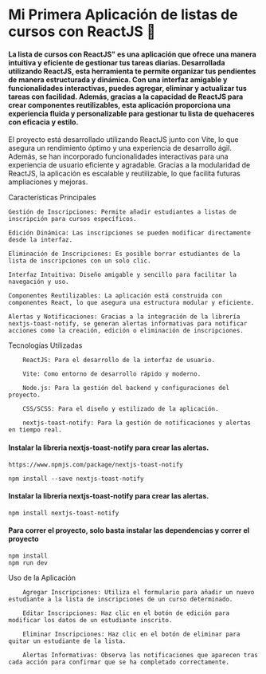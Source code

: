 # Mi Primera Aplicación de listas de cursos con ReactJS 🚀

#### La lista de cursos con ReactJS" es una aplicación que ofrece una manera intuitiva y eficiente de gestionar tus tareas diarias. Desarrollada utilizando ReactJS, esta herramienta te permite organizar tus pendientes de manera estructurada y dinámica. Con una interfaz amigable y funcionalidades interactivas, puedes agregar, eliminar y actualizar tus tareas con facilidad. Además, gracias a la capacidad de ReactJS para crear componentes reutilizables, esta aplicación proporciona una experiencia fluida y personalizable para gestionar tu lista de quehaceres con eficacia y estilo.

El proyecto está desarrollado utilizando ReactJS junto con Vite, lo que asegura un rendimiento óptimo y una experiencia de desarrollo ágil. Además, se han incorporado funcionalidades interactivas para una experiencia de usuario eficiente y agradable. Gracias a la modularidad de ReactJS, la aplicación es escalable y reutilizable, lo que facilita futuras ampliaciones y mejoras.

Características Principales

    Gestión de Inscripciones: Permite añadir estudiantes a listas de inscripción para cursos específicos.
    
    Edición Dinámica: Las inscripciones se pueden modificar directamente desde la interfaz.
    
    Eliminación de Inscripciones: Es posible borrar estudiantes de la lista de inscripciones con un solo clic.
    
    Interfaz Intuitiva: Diseño amigable y sencillo para facilitar la navegación y uso.
    
    Componentes Reutilizables: La aplicación está construida con componentes React, lo que asegura una estructura modular y eficiente.
    
    Alertas y Notificaciones: Gracias a la integración de la librería nextjs-toast-notify, se generan alertas informativas para notificar acciones como la creación, edición o eliminación de inscripciones.

Tecnologías Utilizadas

        ReactJS: Para el desarrollo de la interfaz de usuario.

        Vite: Como entorno de desarrollo rápido y moderno.

        Node.js: Para la gestión del backend y configuraciones del proyecto.

        CSS/SCSS: Para el diseño y estilizado de la aplicación.

        nextjs-toast-notify: Para la gestión de notificaciones y alertas en tiempo real.

#### Instalar la libreria nextjs-toast-notify para crear las alertas.
    https://www.npmjs.com/package/nextjs-toast-notify

    npm install --save nextjs-toast-notify

#### Instalar la libreria nextjs-toast-notify para crear las alertas.

    npm install nextjs-toast-notify

#### Para correr el proyecto, solo basta instalar las dependencias y correr el proyecto

    npm install
    npm run dev

Uso de la Aplicación

        Agregar Inscripciones: Utiliza el formulario para añadir un nuevo estudiante a la lista de inscripciones de un curso determinado.

        Editar Inscripciones: Haz clic en el botón de edición para modificar los datos de un estudiante inscrito.

        Eliminar Inscripciones: Haz clic en el botón de eliminar para quitar un estudiante de la lista.

        Alertas Informativas: Observa las notificaciones que aparecen tras cada acción para confirmar que se ha completado correctamente.
